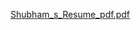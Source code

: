 
[Shubham_s_Resume_pdf.pdf](https://github.com/user-attachments/files/18059675/Shubham_s_Resume_pdf.pdf)
